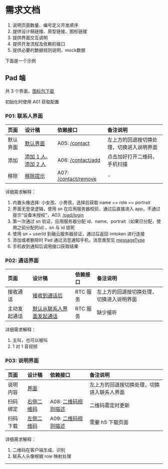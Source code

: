 # 需求文档

1. 说明页面数量、编号定义开发顺序
2. 提供设计稿链接、原型链接、图标链接
3. 提供界面交互说明
4. 提供开发流程及依赖的接口
5. 提供必要的数据规则说明、mock数据

下面是一个示例

## Pad 端

共 3 个界面，[图标包下载](../images.zip)

初始化时使用 A01 获取配置


### P01: 联系人界面

| 页面    | 设计稿    | 依赖接口 |  备注说明 |
|:-----------|:-----------|:-----------|:-----------|
| 默认界面 | [默认界面](../pad/01-0default.png) | A05: [/contact](/docs/api.html) | 左上方的回退按切换处理，切换进入说明界面 |
| 添加 	 | [添加 1 人](../pad/01-add1.png)、[添加 2 人](../pad/01-add2.png) | A06: [/contact/add](/docs/api.html) | 点击加好打开二维码，手机扫描 |
| 移除 	 | [移除提示](../pad/01-remove.png) | A07: [/contact/remove](/docs/api.html) | - |

详细需求解释：
1. 内置头像选择: 小女孩、小男孩，选择后获取 name == role == portrait
2. 界面无登录逻辑，使用 sn 在应用服务器校验，通过后直接进入 app，不通过提示“设备未授权”，A03: [/pad/login](/docs/api.html)
3. 第一次通过 sn 验证，应用服务器分配 id、name、portrait（如果已分配，使用之前分配的id），sn 与 id 锁死
4. 使用 sn + userId 到融云服务器验证，通过后返回 imtoken 进行连接
5. 添加或者删除时 Pad 通过消息通知手机，消息类型见 [messageType](./messages.html)
6. 手机收到通知后调用接口获取结果


### P02: 通话界面

| 页面    | 设计稿    | 依赖接口 |  备注说明 |
|:-----------|:-----------|:-----------|:-----------|
| 接收通话 	 | [接收到通话后](../pad/02-rtc.png) | RTC 服务 | 左上方的回退按切换处理，切换进入说明界面 |
| 主动发起通话 | [默认从联系人界面发起通话](../pad/01-add2.png) | RTC 服务  | 缺少接听 |

详细需求解释：
1. 主叫，也可以被叫
2. 1 对 1 音视频



### P03: 说明界面

| 页面    | 设计稿    | 依赖接口 |  备注说明 |
|:-----------|:-----------|:-----------|:-----------|
| 说明内容 	 | [界面](../pad/03-introduce.png) |  | 左上方的回退按切换处理，切换进入联系人界面 |
| 扫码绑定 	 | [右侧二维码](../pad/03-introduce.png) | A08: [二维码规则描述](/docs/api.html) | 二维码需定时更新 |
| 扫码下载 	 | [左侧二维码](../pad/03-introduce.png) | A09: [二维码规则描述](/docs/api.html) | 需要 h5 下载页面 |

详细需求解释：
1. 二维码在客户端生成、识别
2. 联系人头像根据 role 映射处理

<hr>


